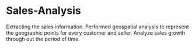 # Sales-Analysis
Extracting the sales information. Performed geospatial analysis to represent the geographic points for every customer and seller.  Analyze sales growth through out the period of time.
